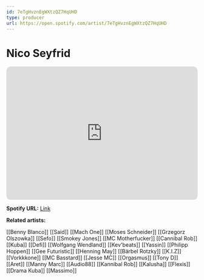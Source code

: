 ```yaml
---
id: 7eTgHvznEgWXtzQZ7HqUHD
type: producer
url: https://open.spotify.com/artist/7eTgHvznEgWXtzQZ7HqUHD
---
```

# Nico Seyfrid

<iframe style="border-radius:12px" src="https://open.spotify.com/embed/artist/7eTgHvznEgWXtzQZ7HqUHD" width="100%" height="352" frameBorder="0" allowfullscreen="" allow="autoplay; clipboard-write; encrypted-media; fullscreen; picture-in-picture" loading="lazy"></iframe>

**Spotify URL:** [Link](https://open.spotify.com/artist/7eTgHvznEgWXtzQZ7HqUHD)

**Related artists:**

[[Benny Blanco]]
[[Said]]
[[Mach One]]
[[Moses Schneider]]
[[Grzegorz Olszowka]]
[[Sefo]]
[[Smokey Jones]]
[[MC Motherfucker]]
[[Cannibal Rob]]
[[Kuba]]
[[Defi]]
[[Wolfgang Wendland]]
[[Kev'beats]]
[[Yassin]]
[[Philipp Hoppen]]
[[Gee Futuristic]]
[[Henning May]]
[[Bärbel Rotzky]]
[[K.I.Z]]
[[Vorkkkone]]
[[MC Basstard]]
[[Jesse MC]]
[[Orgasmus]]
[[Tony D]]
[[Aret]]
[[Manny Marc]]
[[Audio88]]
[[Kannibal Rob]]
[[Kalusha]]
[[Flexis]]
[[Drama Kuba]]
[[Massimo]]
